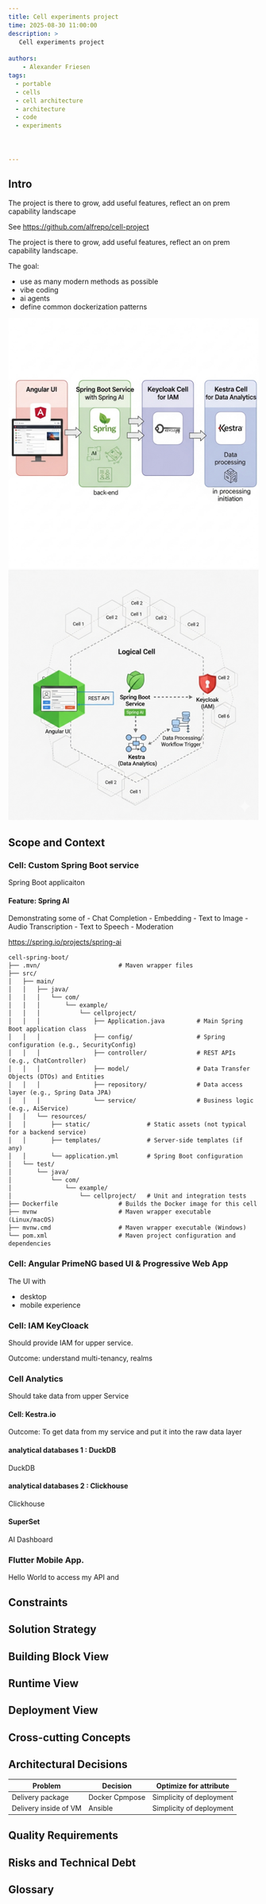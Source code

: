 ```yaml
---
title: Cell experiments project
time: 2025-08-30 11:00:00
description: >
   Cell experiments project

authors:
    - Alexander Friesen
tags:
  - portable 
  - cells
  - cell architecture
  - architecture
  - code
  - experiments



---
```


## Intro
The project is there to grow, add useful features,
reflect an on prem capability landscape

See
<https://github.com/alfrepo/cell-project>


The project is there to grow, add useful features,
reflect an on prem capability landscape.


The goal:
 - use as many modern methods as possible
 - vibe coding
 - ai agents
 - define common dockerization patterns


 ![Network](./article00064/1.png)
 ![Network](./article00064/2.png)


## Scope and Context


### Cell: Custom Spring Boot service
Spring Boot applicaiton


#### Feature: Spring AI

Demonstrating some of
    - Chat Completion
    - Embedding
    - Text to Image
    - Audio Transcription
    - Text to Speech
    - Moderation

<https://spring.io/projects/spring-ai>



```text
cell-spring-boot/
├── .mvn/                      # Maven wrapper files
├── src/
│   ├── main/
│   │   ├── java/
│   │   │   └── com/
│   │   │       └── example/
│   │   │           └── cellproject/
│   │   │               ├── Application.java         # Main Spring Boot application class
│   │   │               ├── config/                  # Spring configuration (e.g., SecurityConfig)
│   │   │               ├── controller/              # REST APIs (e.g., ChatController)
│   │   │               ├── model/                   # Data Transfer Objects (DTOs) and Entities
│   │   │               ├── repository/              # Data access layer (e.g., Spring Data JPA)
│   │   │               └── service/                 # Business logic (e.g., AiService)
│   │   └── resources/
│   │       ├── static/                # Static assets (not typical for a backend service)
│   │       ├── templates/             # Server-side templates (if any)
│   │       └── application.yml        # Spring Boot configuration
│   └── test/
│       └── java/
│           └── com/
│               └── example/
│                   └── cellproject/   # Unit and integration tests
├── Dockerfile                 # Builds the Docker image for this cell
├── mvnw                       # Maven wrapper executable (Linux/macOS)
├── mvnw.cmd                   # Maven wrapper executable (Windows)
└── pom.xml                    # Maven project configuration and dependencies
```


### Cell: Angular PrimeNG based UI & Progressive Web App

The UI with
 - desktop
 - mobile experience


### Cell: IAM KeyCloack

Should provide IAM for upper service.

Outcome:
understand multi-tenancy, realms


### Cell Analytics 

Should take data from upper Service


#### Cell: Kestra.io

Outcome:
To get data from my service and put it into the raw data layer




#### analytical databases 1 : DuckDB
DuckDB


#### analytical databases 2 : Clickhouse
Clickhouse


#### SuperSet
AI Dashboard


### Flutter Mobile App.
Hello World to access my API and 


## Constraints






## Solution Strategy

## Building Block View

## Runtime View

## Deployment View

## Cross-cutting Concepts

## Architectural Decisions

| Problem               | Decision       | Optimize for attribute   |
|-----------------------|----------------|--------------------------|
| Delivery package      | Docker Cpmpose | Simplicity of deployment |
| Delivery inside of VM | Ansible        | Simplicity of deployment |

## Quality Requirements

## Risks and Technical Debt

## Glossary

